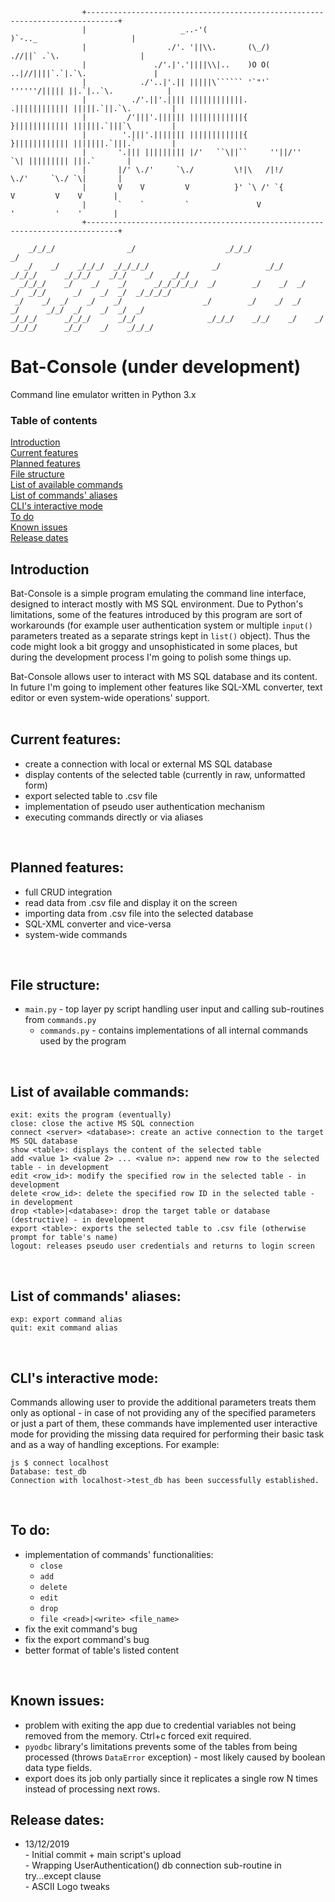 ```
                +-----------------------------------------------------------------------------+
                |                     _..-'(                       )`-.._                     |
                |                  ./'. '||\\.       (\_/)       .//||` .`\.                  |
                |               ./'.|'.'||||\\|..    )O O(    ..|//||||`.`|.`\.               |
                |            ./'..|'.|| |||||\`````` '`"'` ''''''/||||| ||.`|..`\.            |
                |          ./'.||'.|||| ||||||||||||.     .|||||||||||| |||||.`||.`\.         |
                |         /'|||'.|||||| ||||||||||||{     }|||||||||||| ||||||.`|||`\         |
                |        '.|||'.||||||| ||||||||||||{     }|||||||||||| |||||||.`|||.`        |
                |       '.||| ||||||||| |/'   ``\||``     ''||/''   `\| ||||||||| |||.`       |
                |       |/' \./'     `\./         \!|\   /|!/         \./'     `\./ `\|       |
                |       V    V         V          }' `\ /' `{          V         V    V       |
                |       `    `         `               V               '         '    '       |
                +-----------------------------------------------------------------------------+
                                                                                    
    _/_/_/                _/                    _/_/_/                                          _/
   _/    _/    _/_/_/  _/_/_/_/              _/          _/_/    _/_/_/      _/_/_/    _/_/    _/    _/_/
  _/_/_/    _/    _/    _/      _/_/_/_/_/  _/        _/    _/  _/    _/  _/_/      _/    _/  _/  _/_/_/_/
 _/    _/  _/    _/    _/                  _/        _/    _/  _/    _/      _/_/  _/    _/  _/  _/
_/_/_/      _/_/_/      _/_/                _/_/_/    _/_/    _/    _/  _/_/_/      _/_/    _/    _/_/_/
```

# Bat-Console (under development)
Command line emulator written in Python 3.x

### Table of contents
[Introduction](#introduction)<br />
[Current features](#current-features)<br />
[Planned features](#planned-features)<br />
[File structure](#file-structure)<br />
[List of available commands](#list-of-available-commands)<br />
[List of commands' aliases](#list-of-commands-aliases)<br />
[CLI's interactive mode](#clis-interactive-mode)<br />
[To do](#to-do)<br />
[Known issues](#known-issues)<br />
[Release dates](#release-dates)<br />

## Introduction
Bat-Console is a simple program emulating the command line interface, designed to interact mostly with MS SQL environment. Due to Python's limitations, some of the features introduced by this program are sort of workarounds (for example user authentication system or multiple `input()` parameters treated as a separate strings kept in `list()` object). Thus the code might look a bit groggy and unsophisticated in some places, but during the development process I'm going to polish some things up.

Bat-Console allows user to interact with MS SQL database and its content. In future I'm going to implement other features like SQL-XML converter, text editor or even system-wide operations' support.<br /><br />

## Current features:
- create a connection with local or external MS SQL database
- display contents of the selected table (currently in raw, unformatted form)
- export selected table to .csv file
- implementation of pseudo user authentication mechanism
- executing commands directly or via aliases
<br />

## Planned features:
- full CRUD integration
- read data from .csv file and display it on the screen
- importing data from .csv file into the selected database
- SQL-XML converter and vice-versa
- system-wide commands
<br />

## File structure:
- `main.py` - top layer py script handling user input and calling sub-routines from `commands.py`
  - `commands.py` - contains implementations of all internal commands used by the program
<br />

## List of available commands:
```
exit: exits the program (eventually)
close: close the active MS SQL connection
connect <server> <database>: create an active connection to the target MS SQL database
show <table>: displays the content of the selected table
add <value 1> <value 2> ... <value n>: append new row to the selected table - in development
edit <row_id>: modify the specified row in the selected table - in development
delete <row_id>: delete the specified row ID in the selected table - in development
drop <table>|<database>: drop the target table or database (destructive) - in development
export <table>: exports the selected table to .csv file (otherwise prompt for table's name)
logout: releases pseudo user credentials and returns to login screen
```
<br />

## List of commands' aliases:
```
exp: export command alias
quit: exit command alias
```
<br />

## CLI's interactive mode:
Commands allowing user to provide the additional parameters treats them only as optional - in case of not providing any of the specified parameters or just a part of them, these commands have implemented user interactive mode for providing the missing data required for performing their basic task and as a way of handling exceptions. For example:
```
js $ connect localhost
Database: test_db
Connection with localhost->test_db has been successfully established.
```
<br />

## To do:
- implementation of commands' functionalities:
  - `close`
  - `add`
  - `delete`
  - `edit`
  - `drop`
  - `file <read>|<write> <file_name>`
- fix the exit command's bug
- fix the export command's bug
- better format of table's listed content
<br />

## Known issues:
- problem with exiting the app due to credential variables not being removed from the memory. Ctrl+c forced exit required.
- `pyodbc` library's limitations prevents some of the tables from being processed (throws `DataError` exception) - most likely caused by boolean data type fields.
- export does its job only partially since it replicates a single row N times instead of processing next rows.

## Release dates:
- 13/12/2019<br />
            - Initial commit + main script's upload<br />
            - Wrapping UserAuthentication() db connection sub-routine in try...except clause<br />
            - ASCII Logo tweaks<br />

